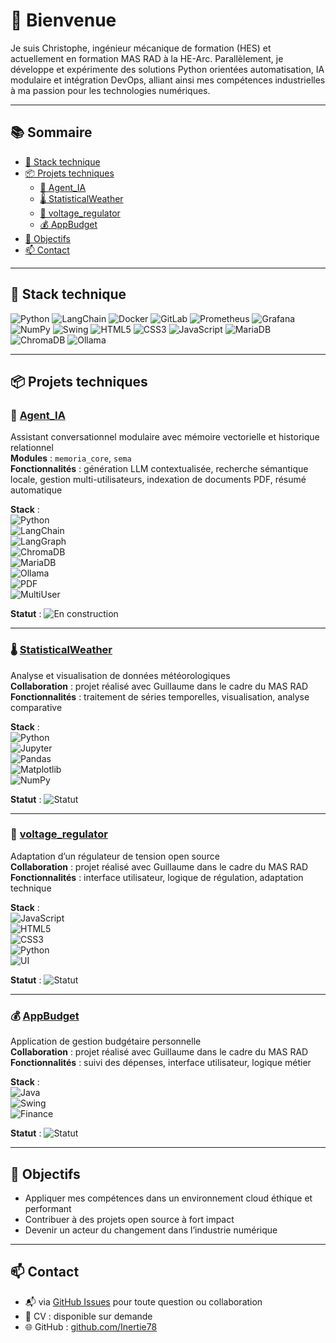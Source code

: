 # 👋 Bienvenue

Je suis Christophe, ingénieur mécanique de formation (HES) et actuellement en formation MAS RAD à la HE-Arc. Parallèlement, je développe et expérimente des solutions Python orientées automatisation, IA modulaire et intégration DevOps, alliant ainsi mes compétences industrielles à ma passion pour les technologies numériques.

---

## 📚 Sommaire

- [🔧 Stack technique](#-stack-technique)
- [📦 Projets techniques](#-projets-techniques)
  - [🧠 Agent_IA](#-agent_ia)
  - [🌡️ StatisticalWeather](#-statisticalweather)
  - [🔌 voltage_regulator](#-voltage_regulator)
  - [💰 AppBudget](#-appbudget)
- [🎯 Objectifs](#-objectifs)
- [📫 Contact](#-contact)

---

## 🔧 Stack technique

![Python](https://img.shields.io/badge/Python-3.10-blue?logo=python&logoColor=white)
![LangChain](https://img.shields.io/badge/LangChain-AI_Agents-green)
![Docker](https://img.shields.io/badge/Docker-Containerization-blue?logo=docker&logoColor=white)
![GitLab](https://img.shields.io/badge/GitLab-CI/CD-orange?logo=gitlab&logoColor=white)
![Prometheus](https://img.shields.io/badge/Monitoring-Prometheus-yellow)
![Grafana](https://img.shields.io/badge/Monitoring-Grafana-orange?logo=grafana&logoColor=white)
![NumPy](https://img.shields.io/badge/Python_NumPy-Scientific-blue?logo=python&logoColor=white)
![Swing](https://img.shields.io/badge/Java_UI-Swing-blueviolet)
![HTML5](https://img.shields.io/badge/Web-HTML5-red?logo=html5&logoColor=white)
![CSS3](https://img.shields.io/badge/Web-CSS3-blue?logo=css3&logoColor=white)
![JavaScript](https://img.shields.io/badge/Web-JavaScript-yellow?logo=javascript&logoColor=white)
![MariaDB](https://img.shields.io/badge/Database-MariaDB-lightgrey?logo=mariadb&logoColor=blue)
![ChromaDB](https://img.shields.io/badge/VectorDB-ChromaDB-purple)
![Ollama](https://img.shields.io/badge/LLM-Ollama-black)

---

## 📦 Projets techniques

### 🧠 [Agent_IA](https://github.com/Inertie78/Agent_IA)  
Assistant conversationnel modulaire avec mémoire vectorielle et historique relationnel  
**Modules** : `memoria_core`, `sema`  
**Fonctionnalités** : génération LLM contextualisée, recherche sémantique locale, gestion multi-utilisateurs, indexation de documents PDF, résumé automatique  

**Stack** :  
![Python](https://img.shields.io/badge/Python-3.10-blue?logo=python&logoColor=white)  
![LangChain](https://img.shields.io/badge/LangChain-AI_Agents-green)  
![LangGraph](https://img.shields.io/badge/LangGraph-Workflow_Agents-purple)  
![ChromaDB](https://img.shields.io/badge/VectorDB-ChromaDB-purple)  
![MariaDB](https://img.shields.io/badge/Database-MariaDB-lightgrey?logo=mariadb&logoColor=blue)  
![Ollama](https://img.shields.io/badge/LLM-Ollama-black)  
![PDF](https://img.shields.io/badge/Document-PDF_Parsing-blue)  
![MultiUser](https://img.shields.io/badge/Usage-Multi--User-green)  

**Statut** : ![En construction](https://img.shields.io/badge/Statut-En%20construction-yellow?logo=git&logoColor=black)

---

### 🌡️ [StatisticalWeather](https://github.com/Inertie78/StatisticalWeather)  
Analyse et visualisation de données météorologiques  
**Collaboration** : projet réalisé avec Guillaume dans le cadre du MAS RAD  
**Fonctionnalités** : traitement de séries temporelles, visualisation, analyse comparative  

**Stack** :  
![Python](https://img.shields.io/badge/Python-3.10-blue?logo=python&logoColor=white)  
![Jupyter](https://img.shields.io/badge/Notebook-Jupyter-orange?logo=jupyter&logoColor=white)  
![Pandas](https://img.shields.io/badge/Data-Pandas-yellow?logo=pandas&logoColor=black)  
![Matplotlib](https://img.shields.io/badge/Visualization-Matplotlib-blue?logo=python&logoColor=white)  
![NumPy](https://img.shields.io/badge/Library-NumPy-blue?logo=numpy&logoColor=white)

**Statut** : ![Statut](https://img.shields.io/badge/Statut-Académique-green?logo=git&logoColor=white)

---

### 🔌 [voltage_regulator](https://github.com/Inertie78/voltage_regulator)  
Adaptation d’un régulateur de tension open source  
**Collaboration** : projet réalisé avec Guillaume dans le cadre du MAS RAD  
**Fonctionnalités** : interface utilisateur, logique de régulation, adaptation technique  

**Stack** :  
![JavaScript](https://img.shields.io/badge/Web-JavaScript-yellow?logo=javascript&logoColor=white)  
![HTML5](https://img.shields.io/badge/Web-HTML5-red?logo=html5&logoColor=white)  
![CSS3](https://img.shields.io/badge/Web-CSS3-blue?logo=css3&logoColor=white)  
![Python](https://img.shields.io/badge/Python-3.10-blue?logo=python&logoColor=white)  
![UI](https://img.shields.io/badge/Interface-User%20Interface-lightgrey)  

**Statut** : ![Statut](https://img.shields.io/badge/Statut-Prototype%20en%20test-orange?logo=git&logoColor=white)

---

### 💰 [AppBudget](https://github.com/Inertie78/AppBudget)  
Application de gestion budgétaire personnelle  
**Collaboration** : projet réalisé avec Guillaume dans le cadre du MAS RAD  
**Fonctionnalités** : suivi des dépenses, interface utilisateur, logique métier  

**Stack** :  
![Java](https://img.shields.io/badge/Java-Application-red?logo=java&logoColor=white)  
![Swing](https://img.shields.io/badge/Java_UI-Swing-blueviolet)  
![Finance](https://img.shields.io/badge/Domaine-Finance-green)  

**Statut** : ![Statut](https://img.shields.io/badge/Statut-Académique-green?logo=git&logoColor=white)

---

## 🎯 Objectifs

- Appliquer mes compétences dans un environnement cloud éthique et performant  
- Contribuer à des projets open source à fort impact  
- Devenir un acteur du changement dans l’industrie numérique

---

## 📫 Contact

- 📬 via [GitHub Issues](https://github.com/Inertie78/Inertie78/issues) pour toute question ou collaboration  
- 📄 CV : disponible sur demande  
- 🌐 GitHub : [github.com/Inertie78](https://github.com/Inertie78)
